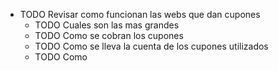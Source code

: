 - TODO  Revisar como funcionan las webs que dan cupones
	- TODO Cuales son las mas grandes
	- TODO Como se cobran los cupones
	- TODO Como se lleva la cuenta de los cupones utilizados
	- TODO Como